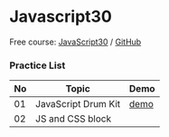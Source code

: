 # Javascript30

Free course: [JavaScript30](https://javascript30.com/) / [GitHub](https://github.com/wesbos/JavaScript30)

### Practice List

| No | Topic | Demo |
| -- | ----- | ---- |
| 01 | JavaScript Drum Kit | [demo](https://nini-chang.github.io/JavaScript30/01%20-%20JavaScript%20Drum%20Kit/index.html) |
| 02 | JS and CSS block |  |
